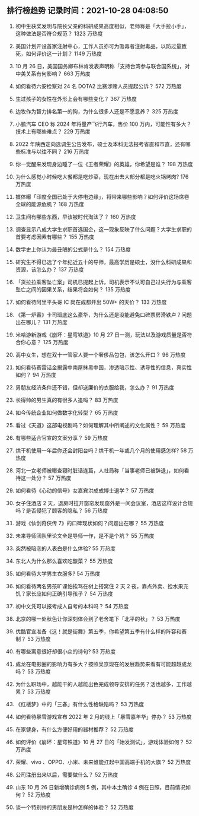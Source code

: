 
## 排行榜趋势 记录时间：2021-10-28 04:08:50
  
  1. 初中生获奖发明与院长父亲的科研成果高度相似，老师称是「大手拉小手」，这种做法是否符合规范？ 1323 万热度
    
  2. 美国计划开设首家注射中心，工作人员亦可为吸毒者注射毒品，以防过量致死，如何评价这一计划？ 1149 万热度
    
  3. 10 月 26 日，美国国务卿布林肯发表声明称「支持台湾参与联合国系统」，对中美关系有何影响？ 663 万热度
    
  4. 如何看待六安检察对 24 名 DOTA2 比赛涉赌人员提起公诉？ 572 万热度
    
  5. 生过孩子的女性在外形上会有哪些变化？ 367 万热度
    
  6. 边牧作为智力排名第一的狗，为什么很多人还是不愿意养？ 325 万热度
    
  7. 小鹏汽车 CEO 称 2024 年将量产飞行汽车，售价 100 万内，可能性有多大？技术上有哪些难点？ 229 万热度
    
  8. 2022 年陕西定向选调生公告发布，硕士及本科无法报考省直和市直，还有哪些标准与以往不同？ 216 万热度
    
  9. 你一觉醒来发现身边睡了一位《王者荣耀》的英雄，你希望是谁？ 198 万热度
    
  10. 为什么感觉小时候吃大餐都是吃炒菜，现在出去大部分都是吃火锅烤肉? 176 万热度
    
  11. 媒体曝「印度全国已处于大停电边缘」，将带来哪些影响？如何评价这场席卷全球的能源危机？ 168 万热度
    
  12. 卫生间有哪些东西，早该被时代淘汰了？ 160 万热度
    
  13. 调查显示八成大学生求职首选国企，这一现象反映了什么问题？大学生求职的首要考虑因素有哪些？ 155 万热度
    
  14. 数学史上你认为最丑陋的公式是什么？ 154 万热度
    
  15. 研究生不得已选了个年纪近五十的导师，最高学历是硕士，没什么科研成果和资源，该怎么办？ 137 万热度
    
  16. 「货拉拉乘客坠亡案」司机已提起上诉，司机表示不认可自己过失行为与乘客坠亡之间的因果关系，结果将会如何？ 135 万热度
    
  17. 如何看待阿里平头哥 IC 岗在成都开出 50W+ 的天价？ 133 万热度
    
  18. 《第一炉香》卡司班底这么豪华，为什么还是没能避免口碑票房滑铁卢？问题出在哪儿？ 131 万热度
    
  19. 米哈游新游戏《崩坏：星穹铁道》10 月 27 日一测，玩法以及游戏质量是否符合你心意？ 125 万热度
    
  20. 高中女生，想在双十一管家人要一个奢侈品包包，该怎么开口？ 96 万热度
    
  21. 如何看待赛雷话金揭露中南屋抹黑中国，渗透暗示性、诱导性的信息，真实性如何？ 94 万热度
    
  22. 男朋友经济条件还不错，但却送廉价的衣服给我，怎么办？ 91 万热度
    
  23. 长得帅的男生真的有很多人追吗？ 83 万热度
    
  24. 如今传统企业如何做数字化转型？ 65 万热度
    
  25. 看过《天道》这部电视剧吗？如何理解其中所阐述的文化属性？ 59 万热度
    
  26. 有哪些适合官宣的文案分享？ 59 万热度
    
  27. 烘干机使用一年后你还会封阳台吗？烘干机一年或几个月的使用感怎样? 58 万热度
    
  28. 河北一女老师被曝查寝时脏话连篇，人社局称「当事老师已被辞退」，如何看待这一处分？ 57 万热度
    
  29. 如何看待《心动的信号》女嘉宾洪成成博士退学？ 57 万热度
    
  30. 女子住酒店 2 天，退房时拉开窗帘发现窗外是一间会议室，酒店这样设计合规吗？是否侵犯了顾客的隐私？ 56 万热度
    
  31. 游戏《仙剑奇侠传 7》的口碑现状如何？问题出在哪？ 55 万热度
    
  32. 未来导师团队里论文全是导师一作，是不是个坑？ 55 万热度
    
  33. 突然被暗恋的人表白是什么体验? 55 万热度
    
  34. 东北人为什么那么喜欢吃酸菜？ 55 万热度
    
  35. 如何看待大学男生衣服多? 54 万热度
    
  36. 如何看待两名男孩旷课怕挨骂在树上搭窝住 2 天 2 夜，靠点外卖、捡水果充饥？家长应如何正确引导孩子？ 54 万热度
    
  37. 初中文凭可以报考成人自考的本科吗？ 54 万热度
    
  38. 北京的哪一处秋色让你深刻体会到了老舍笔下「北平的秋」？ 53 万热度
    
  39. 优酷官宣准备《这！就是街舞》第五季，你希望第五季有什么样的阵容和赛制？ 53 万热度
    
  40. 有哪些寓意很好却很小众的诗句? 53 万热度
    
  41. 成龙在电影圈的影响力有多大？按照吴京现在的发展趋势来看有可能超越成龙吗？ 53 万热度
    
  42. 为什么职场中，越能干的人越能出色完成领导安排的任务？活也越多，工作越累？ 53 万热度
    
  43. 《红楼梦》中的「三春」有什么性格缺陷吗？ 53 万热度
    
  44. 如何看待暴雪游戏宣布 2022 年 2 月的线上「暴雪嘉年华」停办？ 53 万热度
    
  45. 在家健身，有什么方便好用的器材推荐？ 52 万热度
    
  46. 如何评价《崩坏：星穹铁道》10 月 27 日的「始发测试」，游戏体验如何？ 52 万热度
    
  47. 荣耀、vivo 、OPPO、小米、未来谁能扛起中国高端手机的大旗？ 52 万热度
    
  48. 公司注册出来以后，需要做什么？ 52 万热度
    
  49. 山东 10 月 26 日新增确诊病例 5 例，其中本土确诊 4 例在日照，目前情况如何？ 52 万热度
    
  50. 谈一个特别帅的男朋友是种怎样的体验？ 52 万热度
    